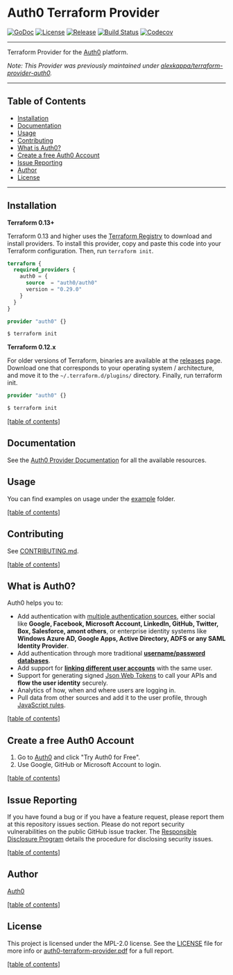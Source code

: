 # Auth0 Terraform Provider

[![GoDoc](https://pkg.go.dev/badge/github.com/auth0/terraform-provider-auth0.svg)](https://pkg.go.dev/github.com/auth0/terraform-provider-auth0)
[![License](https://img.shields.io/github/license/auth0/terraform-provider-auth0.svg?style=flat-square)](https://github.com/auth0/terraform-provider-auth0/blob/main/LICENSE)
[![Release](https://img.shields.io/github/v/release/auth0/terraform-provider-auth0?include_prereleases&style=flat-square)](https://github.com/auth0/terraform-provider-auth0/releases)
[![Build Status](https://img.shields.io/endpoint.svg?url=https%3A%2F%2Factions-badge.atrox.dev%2Fauth0%2Fterraform-provider-auth0%2Fbadge%3Fref%3Dmain&style=flat-square)](https://github.com/auth0/terraform-provider-auth0/actions?query=branch%3Amain)
[![Codecov](https://img.shields.io/codecov/c/github/auth0/terraform-provider-auth0?style=flat-square)](https://codecov.io/gh/auth0/terraform-provider-auth0)

---

Terraform Provider for the [Auth0](https://auth0.com/) platform.

_Note: This Provider was previously maintained under
[alexkappa/terraform-provider-auth0](https://github.com/alexkappa/terraform-provider-auth0)._

---

## Table of Contents

- [Installation](#installation)
- [Documentation](#documentation)
- [Usage](#usage)
- [Contributing](#contributing)
- [What is Auth0?](#what-is-auth0)
- [Create a free Auth0 Account](#create-a-free-auth0-account)
- [Issue Reporting](#issue-reporting)
- [Author](#author)
- [License](#license)

---

## Installation

**Terraform 0.13+**

Terraform 0.13 and higher uses the [Terraform Registry](https://registry.terraform.io/) to download and install
providers. To install this provider, copy and paste this code into your Terraform configuration.
Then, run `terraform init`.

```tf
terraform {
  required_providers {
    auth0 = {
      source  = "auth0/auth0"
      version = "0.29.0"
    }
  }
}

provider "auth0" {}
```

```sh
$ terraform init
```

**Terraform 0.12.x**

For older versions of Terraform, binaries are available at the
[releases](https://github.com/alexkappa/terraform-provider-auth0/releases) page. Download one that corresponds to your
operating system / architecture, and move it to the `~/.terraform.d/plugins/` directory. Finally, run terraform init.

```tf
provider "auth0" {}
```

```sh
$ terraform init
```

[[table of contents]](#table-of-contents)

## Documentation

See the [Auth0 Provider Documentation](https://registry.terraform.io/providers/auth0/auth0/latest/docs) for all the
available resources.

## Usage

You can find examples on usage under the [example](example) folder.

[[table of contents]](#table-of-contents)

## Contributing

See [CONTRIBUTING.md](CONTRIBUTING.md).

[[table of contents]](#table-of-contents)

## What is Auth0?

Auth0 helps you to:

- Add authentication with [multiple authentication sources](https://docs.auth0.com/identityproviders), either social like **Google, Facebook, Microsoft Account, LinkedIn, GitHub, Twitter, Box, Salesforce, amont others**, or enterprise identity systems like **Windows Azure AD, Google Apps, Active Directory, ADFS or any SAML Identity Provider**.
- Add authentication through more traditional **[username/password databases](https://docs.auth0.com/mysql-connection-tutorial)**.
- Add support for **[linking different user accounts](https://docs.auth0.com/link-accounts)** with the same user.
- Support for generating signed [Json Web Tokens](https://docs.auth0.com/jwt) to call your APIs and **flow the user identity** securely.
- Analytics of how, when and where users are logging in.
- Pull data from other sources and add it to the user profile, through [JavaScript rules](https://docs.auth0.com/rules).

[[table of contents]](#table-of-contents)

## Create a free Auth0 Account

1.  Go to [Auth0](https://auth0.com) and click "Try Auth0 for Free".
2.  Use Google, GitHub or Microsoft Account to login.

[[table of contents]](#table-of-contents)

## Issue Reporting

If you have found a bug or if you have a feature request, please report them at this repository issues section.
Please do not report security vulnerabilities on the public GitHub issue tracker.
The [Responsible Disclosure Program](https://auth0.com/whitehat) details the procedure for disclosing security issues.

[[table of contents]](#table-of-contents)

## Author

[Auth0](https://auth0.com/)

[[table of contents]](#table-of-contents)

## License

This project is licensed under the MPL-2.0 license. See the [LICENSE](LICENSE) file for more info or
[auth0-terraform-provider.pdf](https://www.okta.com/sites/default/files/2022-03/auth0-terraform-provider.pdf) for a full
report.

[[table of contents]](#table-of-contents)
